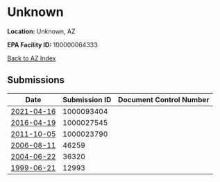 # Unknown

**Location:** Unknown, AZ

**EPA Facility ID:** 100000064333

[Back to AZ Index](../../index.md)

## Submissions

| Date | Submission ID | Document Control Number |
|------|--------------|-------------------------|
| [2021-04-16](submissions/1000093404.md) | 1000093404 |  |
| [2016-04-19](submissions/1000027545.md) | 1000027545 |  |
| [2011-10-05](submissions/1000023790.md) | 1000023790 |  |
| [2006-08-11](submissions/46259.md) | 46259 |  |
| [2004-06-22](submissions/36320.md) | 36320 |  |
| [1999-06-21](submissions/12993.md) | 12993 |  |
